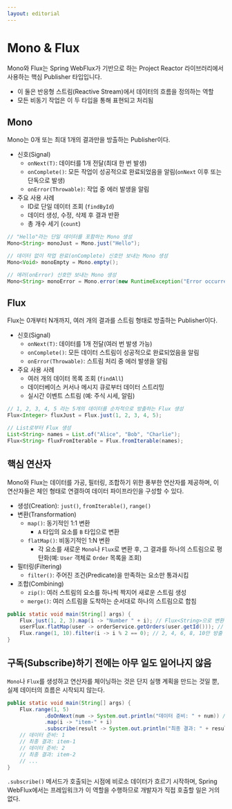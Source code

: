 ```yaml
---
layout: editorial
---
```


# Mono & Flux

Mono와 Flux는 Spring WebFlux가 기반으로 하는 Project Reactor 라이브러리에서 사용하는 핵심 Publisher 타입입니다.

- 이 둘은 반응형 스트림(Reactive Stream)에서 데이터의 흐름을 정의하는 역할
- 모든 비동기 작업은 이 두 타입을 통해 표현되고 처리됨

## Mono

Mono는 0개 또는 최대 1개의 결과만을 방출하는 Publisher이다.

- 신호(Signal)
    - `onNext(T)`: 데이터를 1개 전달(최대 한 번 발생)
    - `onComplete()`: 모든 작업이 성공적으로 완료되었음을 알림(`onNext` 이후 또는 단독으로 발생)
    - `onError(Throwable)`: 작업 중 에러 발생을 알림
- 주요 사용 사례
    - ID로 단일 데이터 조회 (`findById`)
    - 데이터 생성, 수정, 삭제 후 결과 반환
    - 총 개수 세기 (`count`)

```java
// "Hello"라는 단일 데이터를 포함하는 Mono 생성
Mono<String> monoJust = Mono.just("Hello");

// 데이터 없이 작업 완료(onComplete) 신호만 보내는 Mono 생성
Mono<Void> monoEmpty = Mono.empty();

// 에러(onError) 신호만 보내는 Mono 생성
Mono<String> monoError = Mono.error(new RuntimeException("Error occurred"));
```

## Flux

Flux는 0개부터 N개까지, 여러 개의 결과를 스트림 형태로 방출하는 Publisher이다.

- 신호(Signal)
    - `onNext(T)`: 데이터를 1개 전달(여러 번 발생 가능)
    - `onComplete()`: 모든 데이터 스트림이 성공적으로 완료되었음을 알림
    - `onError(Throwable)`: 스트림 처리 중 에러 발생을 알림
- 주요 사용 사례
    - 여러 개의 데이터 목록 조회 (`findAll`)
    - 데이터베이스 커서나 메시지 큐로부터 데이터 스트리밍
    - 실시간 이벤트 스트림 (예: 주식 시세, 알림)

```java
// 1, 2, 3, 4, 5 라는 5개의 데이터를 순차적으로 방출하는 Flux 생성
Flux<Integer> fluxJust = Flux.just(1, 2, 3, 4, 5);

// List로부터 Flux 생성
List<String> names = List.of("Alice", "Bob", "Charlie");
Flux<String> fluxFromIterable = Flux.fromIterable(names);
```

## 핵심 연산자

Mono와 Flux는 데이터를 가공, 필터링, 조합하기 위한 풍부한 연산자를 제공하며, 이 연산자들은 체인 형태로 연결하여 데이터 파이프라인을 구성할 수 있다.

- 생성(Creation): `just()`, `fromIterable()`, `range()`
- 변환(Transformation)
    - `map()`: 동기적인 1:1 변환
        - `A` 타입의 요소를 `B` 타입으로 변환
    - `flatMap()`: 비동기적인 1:N 변환
        - 각 요소를 새로운 `Mono`나 `Flux`로 변환 후, 그 결과를 하나의 스트림으로 평탄화(예: `User` 객체로 `Order` 목록을 조회)
- 필터링(Filtering)
    - `filter()`: 주어진 조건(Predicate)을 만족하는 요소만 통과시킴
- 조합(Combining)
    - `zip()`: 여러 스트림의 요소를 하나씩 짝지어 새로운 스트림 생성
    - `merge()`: 여러 스트림을 도착하는 순서대로 하나의 스트림으로 합침

```java
public static void main(String[] args) {
    Flux.just(1, 2, 3).map(i -> "Number " + i); // Flux<String>으로 변환
    userFlux.flatMap(user -> orderService.getOrders(user.getId())); // Flux<Order>로 변환
    Flux.range(1, 10).filter(i -> i % 2 == 0); // 2, 4, 6, 8, 10만 방출
}
```

## 구독(Subscribe)하기 전에는 아무 일도 일어나지 않음

`Mono`나 `Flux`를 생성하고 연산자를 체이닝하는 것은 단지 실행 계획을 만드는 것일 뿐, 실제 데이터의 흐름은 시작되지 않는다.

```java
public static void main(String[] args) {
    Flux.range(1, 5)
            .doOnNext(num -> System.out.println("데이터 준비: " + num)) // 데이터가 흐를 때 실행
            .map(i -> "item-" + i)
            .subscribe(result -> System.out.println("최종 결과: " + result)); // 이 코드가 실행되어야 위쪽의 모든 로직이 동작
    // 데이터 준비: 1
    // 최종 결과: item-1
    // 데이터 준비: 2
    // 최종 결과: item-2
    // ...
}
```

`.subscribe()` 메서드가 호출되는 시점에 비로소 데이터가 흐르기 시작하며, Spring WebFlux에서는 프레임워크가 이 역할을 수행하므로 개발자가 직접 호출할 일은 거의 없다.
